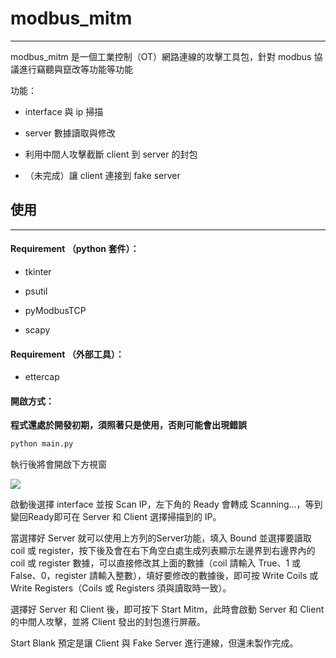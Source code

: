 # modbus_mitm

---

modbus_mitm 是一個工業控制（OT）網路連線的攻擊工具包，針對 modbus 協議進行竊聽與竄改等功能等功能

功能：

- interface 與 ip 掃描

- server 數據讀取與修改

- 利用中間人攻擊截斷 client 到 server 的封包

- （未完成）讓 client 連接到 fake server

## 使用

---

#### Requirement （python 套件）：

- tkinter

- psutil

- pyModbusTCP

- scapy

#### Requirement （外部工具）：

- ettercap

#### 開啟方式：

**程式還處於開發初期，須照著只是使用，否則可能會出現錯誤**

```python
python main.py
```

執行後將會開啟下方視窗

![](/home/hicat/.config/marktext/images/2024-07-15-23-55-49-image.png)

啟動後選擇 interface 並按 Scan IP，左下角的 Ready 會轉成 Scanning...，等到變回Ready即可在 Server 和 Client 選擇掃描到的 IP。

當選擇好 Server 就可以使用上方列的Server功能，填入 Bound 並選擇要讀取 coil 或 register，按下後及會在右下角空白處生成列表顯示左邊界到右邊界內的 coil 或 register 數據，可以直接修改其上面的數據（coil 請輸入 True、1 或 False、0，register 請輸入整數），填好要修改的數據後，即可按 Write Coils 或 Write Registers（Coils 或 Registers 須與讀取時一致）。

選擇好 Server 和 Client 後，即可按下 Start Mitm，此時會啟動 Server 和 Client 的中間人攻擊，並將 Client 發出的封包進行屏蔽。

Start Blank 預定是讓 Client 與 Fake Server 進行連線，但還未製作完成。